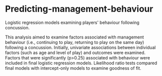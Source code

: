 # Predicting-management-behaviour
Logistic regression models examining players' behaviour following concussion.

This analysis aimed to examine factors associated with management behaviour (i.e., continuing to play, returning to play on the same day) following a concussion.
Initially, univariate associations between individual factors (such as age and level of play) and outcomes were examined. 
Factors that were significantly (p>0.25) associated with behaviour were included in final logistic regression models.
Likelihood ratio tests compared final models with intercept-only models to examine goodness of fit.
